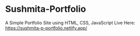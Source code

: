 # Sushmita-Portfolio
A Simple Portfolio Site using HTML, CSS, JavaScript
Live Here: https://sushmita-p-portfolio.netlify.app/
